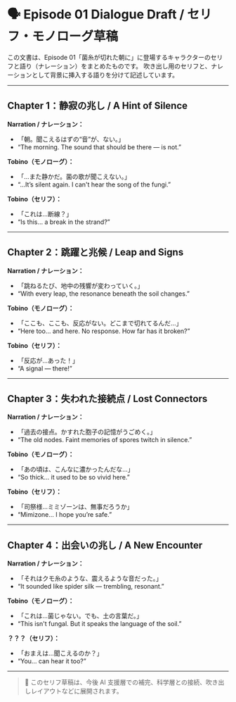 # 🗣️ Episode 01 Dialogue Draft / セリフ・モノローグ草稿

この文書は、Episode 01「菌糸が切れた朝に」に登場するキャラクターのセリフと語り（ナレーション）をまとめたものです。
吹き出し用のセリフと、ナレーションとして背景に挿入する語りを分けて記述しています。

---

## Chapter 1：静寂の兆し / A Hint of Silence

**Narration / ナレーション：**

- 「朝。聞こえるはずの“音”が、ない。」
- “The morning. The sound that should be there — is not.”

**Tobino（モノローグ）：**

- 「…また静かだ。菌の歌が聞こえない。」
- “...It’s silent again. I can't hear the song of the fungi.”

**Tobino（セリフ）：**

- 「これは…断線？」
- “Is this… a break in the strand?”

---

## Chapter 2：跳躍と兆候 / Leap and Signs

**Narration / ナレーション：**

- 「跳ねるたび、地中の残響が変わっていく。」
- “With every leap, the resonance beneath the soil changes.”

**Tobino（モノローグ）：**

- 「ここも、ここも、反応がない。どこまで切れてるんだ…」
- “Here too… and here. No response. How far has it broken?”

**Tobino（セリフ）：**

- 「反応が…あった！」
- “A signal — there!”

---

## Chapter 3：失われた接続点 / Lost Connectors

**Narration / ナレーション：**

- 「過去の接点。かすれた胞子の記憶がうごめく。」
- “The old nodes. Faint memories of spores twitch in silence.”

**Tobino（モノローグ）：**

- 「あの頃は、こんなに濃かったんだな…」
- “So thick… it used to be so vivid here.”

**Tobino（セリフ）：**

- 「司祭様…ミミゾーンは、無事だろうか」
- “Mimizone... I hope you’re safe.”

---

## Chapter 4：出会いの兆し / A New Encounter

**Narration / ナレーション：**

- 「それはクモ糸のような、震えるような音だった。」
- “It sounded like spider silk — trembling, resonant.”

**Tobino（モノローグ）：**

- 「これは…菌じゃない。でも、土の言葉だ。」
- “This isn't fungal. But it speaks the language of the soil.”

**？？？（セリフ）：**

- 「おまえは…聞こえるのか？」
- “You… can hear it too?”

---

> 🧩 このセリフ草稿は、今後 AI 支援層での補完、科学層との接続、吹き出しレイアウトなどに展開されます。
